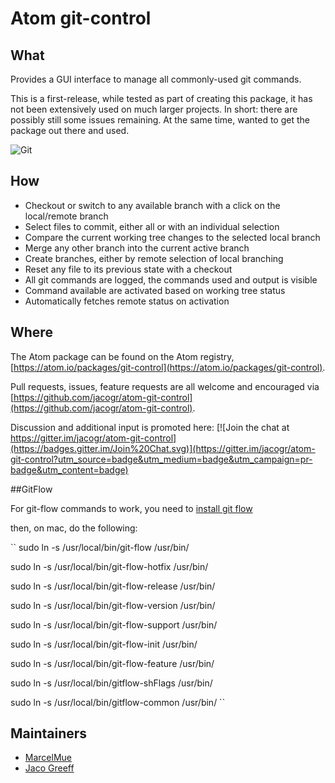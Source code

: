 # Atom git-control

## What

Provides a GUI interface to manage all commonly-used git commands.

This is a first-release, while tested as part of creating this package, it has not been extensively used on much larger projects. In short: there are possibly still some issues remaining. At the same time, wanted to get the package out there and used.

![Git](https://raw.githubusercontent.com/jacogr/atom-git-control/master/screenshots/git-01.png)

## How

- Checkout or switch to any available branch with a click on the local/remote branch
- Select files to commit, either all or with an individual selection
- Compare the current working tree changes to the selected local branch
- Merge any other branch into the current active branch
- Create branches, either by remote selection of local branching
- Reset any file to its previous state with a checkout
- All git commands are logged, the commands used and output is visible
- Command available are activated based on working tree status
- Automatically fetches remote status on activation

## Where

The Atom package can be found on the Atom registry, [https://atom.io/packages/git-control](https://atom.io/packages/git-control).

Pull requests, issues, feature requests are all welcome and encouraged via [https://github.com/jacogr/atom-git-control](https://github.com/jacogr/atom-git-control).

Discussion and additional input is promoted here: [![Join the chat at https://gitter.im/jacogr/atom-git-control](https://badges.gitter.im/Join%20Chat.svg)](https://gitter.im/jacogr/atom-git-control?utm_source=badge&utm_medium=badge&utm_campaign=pr-badge&utm_content=badge)

##GitFlow

For git-flow commands to work, you need to [install git flow](https://github.com/nvie/gitflow/wiki/Installation)

then, on mac, do the following:

``
sudo ln -s /usr/local/bin/git-flow /usr/bin/

sudo ln -s /usr/local/bin/git-flow-hotfix /usr/bin/

sudo ln -s /usr/local/bin/git-flow-release /usr/bin/

sudo ln -s /usr/local/bin/git-flow-version /usr/bin/

sudo ln -s /usr/local/bin/git-flow-support /usr/bin/

sudo ln -s /usr/local/bin/git-flow-init /usr/bin/

sudo ln -s /usr/local/bin/git-flow-feature /usr/bin/

sudo ln -s /usr/local/bin/gitflow-shFlags /usr/bin/

sudo ln -s /usr/local/bin/gitflow-common /usr/bin/
``

## Maintainers

 - [MarcelMue](https://github.com/MarcelMue)
 - [Jaco Greeff](https://github.com/jacogr)
